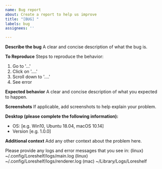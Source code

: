```yaml
---
name: Bug report
about: Create a report to help us improve
title: "[BUG] "
labels: bug
assignees: ''

---
```


**Describe the bug**
A clear and concise description of what the bug is.

**To Reproduce**
Steps to reproduce the behavior:
1. Go to '...'
2. Click on '....'
3. Scroll down to '....'
4. See error

**Expected behavior**
A clear and concise description of what you expected to happen.

**Screenshots**
If applicable, add screenshots to help explain your problem.

**Desktop (please complete the following information):**
 - OS: [e.g. Win10, Ubuntu 18.04, macOS 10.14]
 - Version [e.g. 1.0.0]

**Additional context**
Add any other context about the problem here.

Please provide any logs and error messages that you see in:
(linux) ~/.config/Loreshelf/logs/main.log
(linux) ~/.config/Loreshelf/logs/renderer.log
(mac) ~/Library/Logs/Loreshelf
